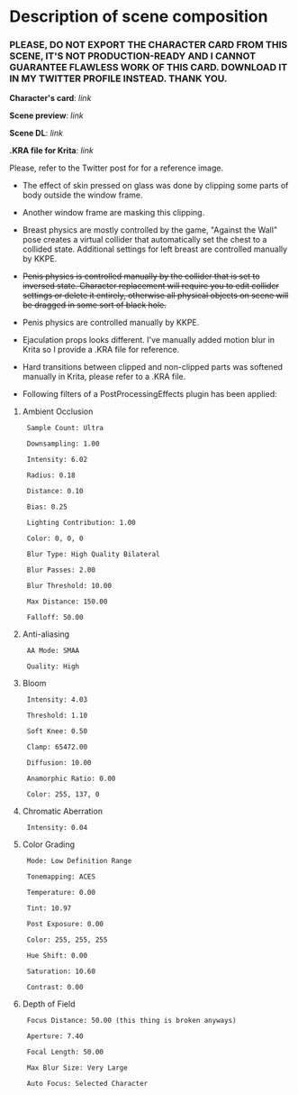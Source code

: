# Description of scene composition 
### PLEASE, DO NOT EXPORT THE CHARACTER CARD FROM THIS SCENE, IT'S NOT PRODUCTION-READY AND I CANNOT GUARANTEE FLAWLESS WORK OF THIS CARD. DOWNLOAD IT IN MY TWITTER PROFILE INSTEAD. THANK YOU.

**Character's card**: _link_

**Scene preview**: _link_

**Scene DL**: _link_

**.KRA file for Krita**: _link_


Please, refer to the Twitter post for for a reference image.



* The effect of skin pressed on glass was done by clipping some parts of body outside the window frame.

* Another window frame are masking this clipping.

* Breast physics are mostly controlled by the game, "Against the Wall" pose creates a virtual collider that automatically set the chest to a collided state. Additional settings for left breast are controlled manually by KKPE. 

* ~~Penis physics is controlled manually by the collider that is set to inversed state. Character replacement will require you to edit collider settings or delete it entirely, otherwise all physical objects on scene will be dragged in some sort of black hole.~~

* Penis physics are controlled manually by KKPE.

* Ejaculation props looks different. I've manually added motion blur in Krita so I provide a .KRA file for reference.

* Hard transitions between clipped and non-clipped parts was softened manually in Krita, please refer to a .KRA file.

* Following filters of a PostProcessingEffects plugin has been applied:
1. Ambient Occlusion

        Sample Count: Ultra

        Downsampling: 1.00

        Intensity: 6.02

        Radius: 0.18

        Distance: 0.10

        Bias: 0.25

        Lighting Contribution: 1.00

        Color: 0, 0, 0 

        Blur Type: High Quality Bilateral

        Blur Passes: 2.00

        Blur Threshold: 10.00

        Max Distance: 150.00

        Falloff: 50.00

2. Anti-aliasing 

        AA Mode: SMAA

        Quality: High

3. Bloom

        Intensity: 4.03

        Threshold: 1.10

        Soft Knee: 0.50

        Clamp: 65472.00

        Diffusion: 10.00

        Anamorphic Ratio: 0.00

        Color: 255, 137, 0

4. Chromatic Aberration 

        Intensity: 0.04

5. Color Grading

        Mode: Low Definition Range

        Tonemapping: ACES

        Temperature: 0.00

        Tint: 10.97

        Post Exposure: 0.00

        Color: 255, 255, 255

        Hue Shift: 0.00

        Saturation: 10.60

        Contrast: 0.00

6. Depth of Field

        Focus Distance: 50.00 (this thing is broken anyways)

        Aperture: 7.40

        Focal Length: 50.00

        Max Blur Size: Very Large

        Auto Focus: Selected Character
